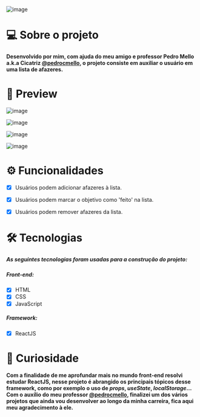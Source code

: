 ![image](https://user-images.githubusercontent.com/75040066/105527773-e3314580-5cc2-11eb-81ca-a7b7be29064a.png)

# 💻 Sobre o projeto
####  Desenvolvido por mim, com ajuda do meu amigo e professor Pedro Mello a.k.a Cicatriz [@pedrocmello](https://github.com/pedrocmello), o projeto consiste em auxiliar o usuário em uma lista de afazeres.

 # 🎥 Preview
![image](https://user-images.githubusercontent.com/75040066/105527854-f9d79c80-5cc2-11eb-830c-5d8603ede977.png)

![image](https://user-images.githubusercontent.com/75040066/105528080-491dcd00-5cc3-11eb-8bc7-a38a9e3fe37f.png)

![image](https://user-images.githubusercontent.com/75040066/105528195-6fdc0380-5cc3-11eb-94c7-f316390d2c3b.png)

![image](https://user-images.githubusercontent.com/75040066/105528297-9306b300-5cc3-11eb-9b3d-a4f4cdad2ffc.png)

# ⚙ Funcionalidades
 - [x] Usuários podem adicionar afazeres à lista.

 - [x] Usuários podem marcar o objetivo como 'feito' na lista.

- [x] Usuários podem remover afazeres da lista.

# 🛠 Tecnologias
##### As seguintes tecnologias foram usadas para a construção do projeto:
##### Front-end:
- [x] HTML
- [x] CSS
- [x] JavaScript

##### Framework:
- [x] ReactJS

# 🔎 Curiosidade
#### Com a finalidade de me aprofundar mais no mundo front-end resolvi estudar ReactJS, nesse projeto é abrangido os principais tópicos desse framework, como por exemplo o uso de *props*, *useState*, *localStorage*... Com o auxílio do meu professor [@pedrocmello](https://github.com/pedrocmello), finalizei um dos vários projetos que ainda vou desenvolver ao longo da minha carreira, fica aqui meu agradecimento à ele.
